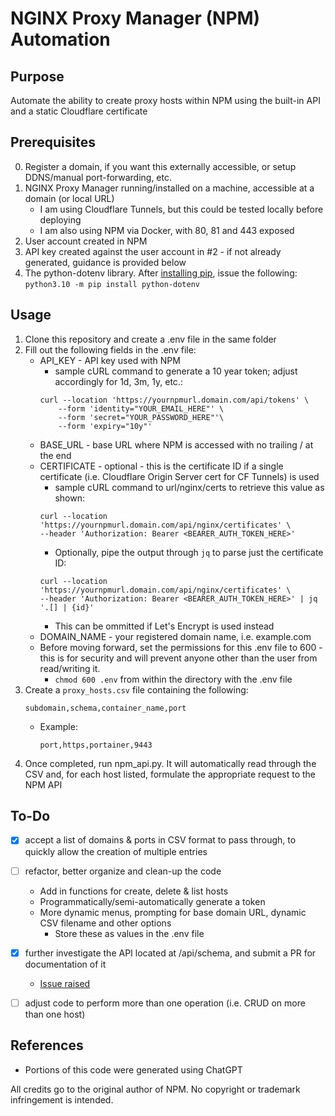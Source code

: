 # NGINX Proxy Manager (NPM) Automation

## Purpose
Automate the ability to create proxy hosts within NPM using the built-in API and a static Cloudflare certificate

## Prerequisites
0. Register a domain, if you want this externally accessible, or setup DDNS/manual port-forwarding, etc. 
1. NGINX Proxy Manager running/installed on a machine, accessible at a domain (or local URL)
    - I am using Cloudflare Tunnels, but this could be tested locally before deploying
    - I am also using NPM via Docker, with 80, 81 and 443 exposed
2. User account created in NPM
3. API key created against the user account in #2 - if not already generated, guidance is provided below
4. The python-dotenv library. After [installing pip](https://pip.pypa.io/en/stable/installation/), issue the following:
   `python3.10 -m pip install python-dotenv`

## Usage
1. Clone this repository and create a .env file in the same folder
2. Fill out the following fields in the .env file:
    - API_KEY - API key used with NPM
        - sample cURL command to generate a 10 year token; adjust accordingly for 1d, 3m, 1y, etc.:
        ```
        curl --location 'https://yournpmurl.domain.com/api/tokens' \
            --form 'identity="YOUR_EMAIL_HERE"' \
            --form 'secret="YOUR_PASSWORD_HERE"'\
            --form 'expiry="10y"'
        ```
    - BASE_URL - base URL where NPM is accessed with no trailing / at the end
    - CERTIFICATE - optional - this is the certificate ID if a single certificate (i.e. Cloudflare Origin Server cert for CF Tunnels) is used
        - sample cURL command to url/nginx/certs to retrieve this value as shown:
        ```
        curl --location 'https://yournpmurl.domain.com/api/nginx/certificates' \
        --header 'Authorization: Bearer <BEARER_AUTH_TOKEN_HERE>'
        ```
        - Optionally, pipe the output through `jq` to parse just the certificate ID:
        ```
        curl --location 'https://yournpmurl.domain.com/api/nginx/certificates' \
        --header 'Authorization: Bearer <BEARER_AUTH_TOKEN_HERE>' | jq '.[] | {id}'
        ```
        - This can be ommitted if Let's Encrypt is used instead
    - DOMAIN_NAME - your registered domain name, i.e. example.com
    - Before moving forward, set the permissions for this .env file to 600 - this is for security and will prevent anyone other than the user from read/writing it.
        - `chmod 600 .env` from within the directory with the .env file
3. Create a `proxy_hosts.csv` file containing the following:
    ```
    subdomain,schema,container_name,port
    ```
    - Example:
        ```
        port,https,portainer,9443
        ```
4. Once completed, run npm_api.py. It will automatically read through the CSV and, for each host listed, formulate the appropriate request to the NPM API

## To-Do
- [X] accept a list of domains & ports in CSV format to pass through, to quickly allow the creation of multiple entries

- [ ] refactor, better organize and clean-up the code
    - Add in functions for create, delete & list hosts
    - Programmatically/semi-automatically generate a token
    - More dynamic menus, prompting for base domain URL, dynamic CSV filename and other options
        - Store these as values in the .env file
- [X] further investigate the API located at /api/schema, and submit a PR for documentation of it
    - [Issue raised](https://github.com/NginxProxyManager/nginx-proxy-manager/issues/3749#issuecomment-2107483394)
- [ ] adjust code to perform more than one operation (i.e. CRUD on more than one host)

## References
- Portions of this code were generated using ChatGPT

All credits go to the original author of NPM. No copyright or trademark infringement is intended.
